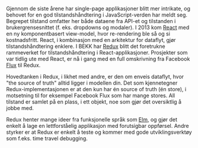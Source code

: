 Gjennom de siste årene har single-page applikasjoner blitt mer intrikate, og behovet for en god tilstandshåndtering i JavaScript-verden har meldt seg.  Begrepet tilstand omfatter her både dataene fra API-et og tilstanden i brukergrensesnittet (f. eks. dropdowns og modaler). I 2013 kom [React](https://radar.bekk.no/tech2016/frontend-og-mobil/react) med en ny komponentbasert view-model, hvor re-rendering ble så og si kostnadsfritt. React, i kombinasjon med en arkitektur for dataflyt, gjør tilstandshåndtering enklere. I BEKK har [Redux](http://redux.js.org/) blitt det foretrukne rammeverket for tilstandshåndtering i React-applikasjoner. Prosjekter som var tidlig ute med React, er nå i gang med en full omskrivning fra Facebook [Flux](https://facebook.github.io/flux/) til Redux.

Hovedtanken i Redux, i likhet med andre, er den om enveis dataflyt, hvor "the source of truth" alltid ligger i modellen din. Det som kjennetegner Redux-implementasjonen er at den kun har én source of truth (én store), i motsetning til for eksempel Facebook Flux som har mange stores. All tilstand er samlet på en plass, i ett objekt, noe som gjør det oversiktlig å jobbe med. 

Redux henter mange ideer fra funksjonelle språk som [Elm](https://radar.bekk.no/tech2016/sprak-og-rammeverk/elm), og gjør det enkelt å lage en lettforståelig applikasjon med forutsigbar oppførsel. Andre styrker er at Redux er enkelt å teste og kommer med gode utviklingsverktøy som f.eks. time travel debugging.